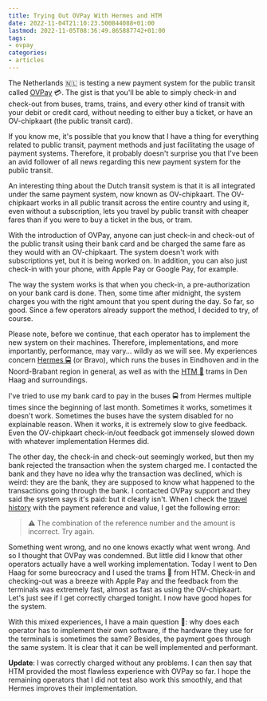 ```yaml
---
title: Trying Out OVPay With Hermes and HTM
date: 2022-11-04T21:10:23.500844088+01:00
lastmod: 2022-11-05T08:36:49.865887742+01:00
tags:
- ovpay
categories:
- articles
---
```


The Netherlands 🇳🇱 is testing a new payment system for the public transit called [OVPay](https://ovpay.nl/) 💳. The gist is that you'll be able to simply check-in and check-out from buses, trams, trains, and every other kind of transit with your debit or credit card, without needing to either buy a ticket, or have an OV-chipkaart (the public transit card).

<!--more-->

<style>
  :root {
    --accent: #ff0064;
  }
</style>

If you know me, it's possible that you know that I have a thing for everything related to public transit, payment methods and just facilitating the usage of payment systems. Therefore, it probably doesn't surprise you that I've been an avid follower of all news regarding this new payment system for the public transit.

An interesting thing about the Dutch transit system is that it is all integrated under the same payment system, now known as OV-chipkaart. The OV-chipkaart works in all public transit across the entire country and using it, even without a subscription, lets you travel by public transit with cheaper fares than if you were to buy a ticket in the bus, or tram.

With the introduction of OVPay, anyone can just check-in and check-out of the public transit using their bank card and be charged the same fare as they would with an OV-chipkaart. The system doesn't work with subscriptions yet, but it is being worked on. In addition, you can also just check-in with your phone, with Apple Pay or Google Pay, for example.

The way the system works is that when you check-in, a pre-authorization on your bank card is done. Then, some time after midnight, the system charges you with the right amount that you spent during the day. So far, so good. Since a few operators already support the method, I decided to try, of course.

Please note, before we continue, that each operator has to implement the new system on their machines. Therefore, implementations, and more importantly, performance, may vary... wildly as we will see. My experiences concern [Hermes 🚍](https://www.hermes.nl/nl/) (or Bravo), which runs the buses in Eindhoven and in the Noord-Brabant region in general, as well as with the [HTM 🚃](https://www.htm.nl/) trams in Den Haag and surroundings.

I've tried to use my bank card to pay in the buses 🚍 from Hermes multiple times since the beginning of last month. Sometimes it works, sometimes it doesn't work. Sometimes the buses have the system disabled for no explainable reason. When it works, it is extremely slow to give feedback. Even the OV-chipkaart check-in/out feedback got immensely slowed down with whatever implementation Hermes did.

The other day, the check-in and check-out seemingly worked, but then my bank rejected the transaction when the system charged me. I contacted the bank and they have no idea why the transaction was declined, which is weird: they are the bank, they are supposed to know what happened to the transactions going through the bank. I contacted OVPay support and they said the system says it's paid: but it clearly isn't. When I check the [travel history](https://reisoverzicht.ovpay.nl/) with the payment reference and value, I get the following error:

> ⚠️ The combination of the reference number and the amount is incorrect. Try again.

Something went wrong, and no one knows exactly what went wrong. And so I thought that OVPay was condemned. But little did I know that other operators actually have a well working implementation. Today I went to Den Haag for some bureocracy and I used the trams 🚃 from HTM. Check-in and checking-out was a breeze with Apple Pay and the feedback from the terminals was extremely fast, almost as fast as using the OV-chipkaart. Let's just see if I get correctly charged tonight. I now have good hopes for the system.

With this mixed experiences, I have a main question 🤔: why does each operator has to implement their own software, if the hardware they use for the terminals is sometimes the same? Besides, the payment goes through the same system. It is clear that it can be well implemented and performant.

**Update**: I was correctly charged without any problems. I can then say that HTM provided the most flawless experience with OVPay so far. I hope the remaining operators that I did not test also work this smoothly, and that Hermes improves their implementation.
